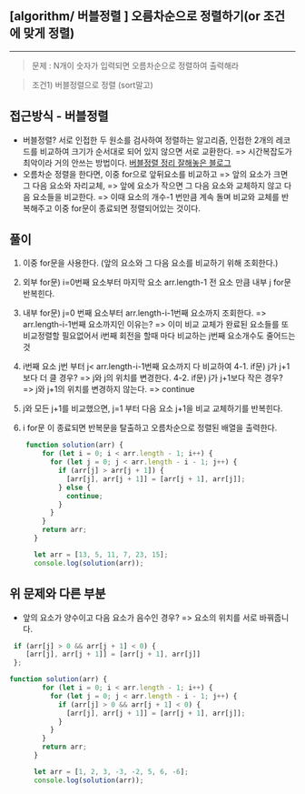 ## [algorithm/ 버블정렬 ] 오름차순으로 정렬하기(or 조건에 맞게 정렬)

---

> 문제 : N개이 숫자가 입력되면 오름차순으로 정렬하여 출력해라

> 조건1) 버블정렬으로 정렬 (sort말고)

## 접근방식 - 버블정렬
- 버블정렬? 서로 인접한 두 원소를 검사하여 정렬하는 알고리즘, 인접한 2개의 레코드를 비교하여 크기가 순서대로 되어 있지 않으면 서로 교환한다.
      => 시간복잡도가 최악이라 거의 안쓰는 방법이다. 
      [버블정렬 정리 잘해놓은 블로그](https://gmlwjd9405.github.io/2018/05/06/algorithm-bubble-sort.html)
- 오름차순 정렬을 한다면, 이중 for으로 앞뒤요소를 비교하고 
      => 앞의 요소가 크면 그 다음 요소와 자리교체, 
      => 앞에 요소가 작으면 그 다음 요소와 교체하지 않고 다음 요소들을 비교한다. 
      => 이때 요소의 개수-1 번만큼 계속 돌며 비교와 교체를 반복해주고 이중 for문이 종료되면 정렬되어있는 것이다.
      
## 풀이
1. 이중 for문을 사용한다. (앞의 요소와 그 다음 요소를 비교하기 위해 조회한다.) 

2. 외부 for문) i=0번째 요소부터 마지막 요소 arr.length-1 전 요소 만큼 내부 j for문 반복힌다. 
3. 내부 for문) j=0 번째 요소부터 arr.length-i-1번째 요소까지 조회한다.
=> arr.length-i-1번째 요소까지인 이유는? 
=> 이미 비교 교체가 완료된 요소들를 또 비교정렬할 필요없어서 i번째 회전을 할때 마다 비교하는 j번째 요소개수도 줄어드는 것
4. i번째 요소 j번 부터 j< arr.length-i-1번째 요소까지 다 비교하여 
4-1. if문) j가 j+1보다 더 클 경우?
=> j와 j의 위치를 변경한다.
4-2. if문) j가 j+1보다 작은 경우? 
=> j와 j+1의 위치를 변경하지 않는다. => continue
5. j와 모든 j+1를 비교했으면, j=1 부터 다음 요소 j+1을 비교 교체하기를 반복힌다.
6. i for문 이 종료되면 반복문을 탈출하고 오름차순으로 정렬된 배열을 출력한다.
```js
	function solution(arr) {
        for (let i = 0; i < arr.length - 1; i++) {
          for (let j = 0; j < arr.length - i - 1; j++) {
            if (arr[j] > arr[j + 1]) {
              [arr[j], arr[j + 1]] = [arr[j + 1], arr[j]];
            } else {
              continue;
            }
          }
        }
        return arr;
      }

      let arr = [13, 5, 11, 7, 23, 15];
      console.log(solution(arr));
```

## 위 문제와 다른 부분
- 앞의 요소가 양수이고 다음 요소가 음수인 경우?
=> 요소의 위치를 서로 바꿔줍니다.

```js
 if (arr[j] > 0 && arr[j + 1] < 0) {
	[arr[j], arr[j + 1]] = [arr[j + 1], arr[j]]
 };
```

```js
function solution(arr) {
        for (let i = 0; i < arr.length - 1; i++) {
          for (let j = 0; j < arr.length - i - 1; j++) {
            if (arr[j] > 0 && arr[j + 1] < 0) {
              [arr[j], arr[j + 1]] = [arr[j + 1], arr[j]];
            }
          }
        }
        return arr;
      }

      let arr = [1, 2, 3, -3, -2, 5, 6, -6];
      console.log(solution(arr));
